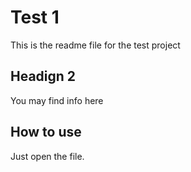 <!-- comment 77 -->

Test 1
========
This is the readme file for the test project


Headign 2
-----------
You may find info here


How to use
--------------
Just open the file.